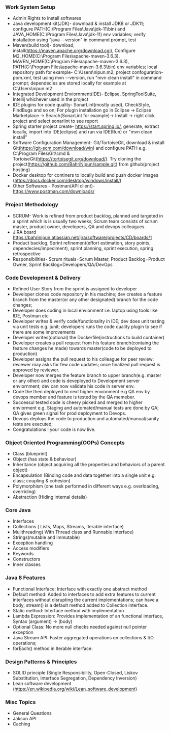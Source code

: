 ### Work System Setup
- Admin Rights to install softwares
- Java development kit(JDK)- download & install JDK8 or JDK11; configure PATH(C:\Program Files\Java\jdk-11\bin) and JAVA_HOME(C:\Program Files\Java\jdk-11) env variables; verify installation using "java --version" in command prompt, test
- Maven(build tool)- download, install(https://maven.apache.org/download.cgi), Configure M2_HOME(C:\Program Files\apache-maven-3.6.3), MAVEN_HOME(C:\Program Files\apache-maven-3.6.3), PATH(C:\Program Files\apache-maven-3.6.3\bin) env variables; local repository path for example- C:\Users\nipun\.m2; project confoguration- pom.xml, test using mvn --version, run "mvn clean install" in command prompt; dependecies are stored locally for example at C:\Users\nipun\.m2
- Integrated Development Enviornment(IDE)- Eclipse, SpringToolSuite, Intellij whichever used in the project
- IDE plugins for code quality- SonarLint(mostly used), CheckStyle, FindBugs and so on; For plugin installation go in Eclipse -> Eclipse Marketplace -> Search(SonarLint for example)-> Install -> right click project and select sonarlint to see report
- Spring starter project create- https://start.spring.io/, generate, extract locally, import into IDE(eclipse) and run via IDE(Run) or "mvn clean install"
- Software Configuration Management- Git/TortoiseGit, download & install Git(https://git-scm.com/download/win) and configure PATH e.g. C:\Program Files\Git\cmd & TortoiseGit(https://tortoisegit.org/download/). Try cloning the project(https://github.com/BahriNipun/sample.git) from github(project hosting)
- Docker desktop for continers to locally build and push docker images (https://docs.docker.com/desktop/windows/install/)
- Other Softwares - Postman(API client)-https://www.postman.com/downloads/

### Project Methodology
- SCRUM- Work is refined from product backlog, planned and targeted in a sprint which is is usually two weeks; Scrum team consists of scrum master, product owner, developers, QA and devops colleagues.
- JIRA board https://bahrinipun.atlassian.net/jira/software/projects/CD/boards/1
- Product backlog, Sprint refinement(effort estimation, story points, dependecies/impediment), sprint planning, sprint execution, spring retrospective
- Responsibilities- Scrum rituals=Scrum Master, Product Backlog=Product Owner, Sprint Backlog=Developers/QA/DevOps

### Code Development & Delivery
- Refined User Story from the sprint is assigned to developer
- Developer clones code repository in his machine; dev creates a feature branch from the master(or any other designated) branch for the code changes;
- Developer does coding in local envionment i.e. laptop using tools like IDE, Postman etc
- Developer writes & verify code/functionality in IDE; dev does unit testing via unit tests e.g. junit; developers runs the code quality plugin to see if there are some improvements
- Developer writes(optional) the Dockerfile(instructions to build container)
- Developer creates a pull request from his feature branch(containg the feature changes he made) towards master(code to be deployed to production)
- Developer assigns the pull request to his colleague for peer review; reviewer may asks for few code updates; once finalized pull request is approved by reviewer.
- Developer now merges the feature branch to upper branch(e.g. master or any other) and code is deveployed to Development server enviornment; dev can now validate his    code in server env.
- Code the then deployed to next higher envionment e.g QA env by devops member and feature is tested by the QA memeber.
- Successul tested code is cheery picked and merged to higher enviorment e.g. Staging and automated/manual tests are done by QA; QA gives green signal for prod deployment to Devops.
- Devops deploys the code to production and automated/manual/sanity tests are executed;
- Congratulations ! your code is now live.

### Object Oriented Programming(OOPs) Concepts
- Class (blueprint)
- Object (has state & behaviour)
- Inheritance (object acquiring all the properties and behaviors of a parent object)
- Encapsulation (Binding code and data together into a single unit e.g. class; coupling & cohesion)
- Polymorphism (one task performed in different ways e.g. overloading, overriding)
- Abstraction (Hiding internal details)

### Core Java
- Interfaces
- Collections ( Lists, Maps, Streams, Iterable interface)
- Mulithreading( With Thread class and Runnable interface)
- Strings(mutable and immutable)
- Exception handling
- Access modifiers
- Keywords
- Constructors
- Inner classes

### Java 8 Features
- Functional Interface: Interface with exactly one abstract method
- Default method:  Added to interfaces to add extra features to current interfaces without disrupting the current implementations; can have a body; stream() is a   default method added to Collection interface.
- Static method: Interface method with implementation
- Lambda Expression: Provides implementation of an functional interface, Syntax (argument) → (body)
- Optional Class: No more null checks needed against null pointer exception
- Java Stream API: Faster aggregated operations on collections & I/O operations; 
- forEach() method in Iterable interface: 

### Design Patterns & Principles
- SOLID principle (Single Responsibility, Open-Closed, Liskov Substitution, Interface Segregation, Dependency Inversion)
- Lean software development (https://en.wikipedia.org/wiki/Lean_software_development)

### Misc Topics
- General Questions
- Jakson API
- Caching

